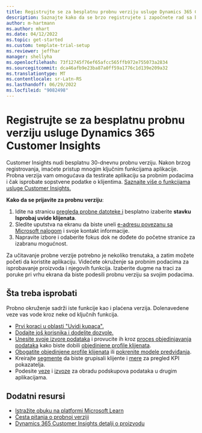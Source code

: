 ```yaml
---
title: Registrujte se za besplatnu probnu verziju usluge Dynamics 365 Customer Insights
description: Saznajte kako da se brzo registrujete i započnete rad sa besplatnom probnom verzijom usluge Customer Insights. Istražite aplikaciju i pronađite dodatne resurse za učenje.
author: m-hartmann
ms.author: mhart
ms.date: 04/12/2022
ms.topic: get-started
ms.custom: template-trial-setup
ms.reviewer: jeffhar
manager: shellyha
ms.openlocfilehash: 73f12745f76ef65afcc565ffb972e755073a2834
ms.sourcegitcommit: dca46afb9e23ba87a0ff59a1776c1d139e209a32
ms.translationtype: MT
ms.contentlocale: sr-Latn-RS
ms.lasthandoff: 06/29/2022
ms.locfileid: "9082498"
---
```

# <a name="sign-up-for-a-free-dynamics-365-customer-insights-trial"></a>Registrujte se za besplatnu probnu verziju usluge Dynamics 365 Customer Insights

Customer Insights nudi besplatnu 30-dnevnu probnu verziju. Nakon brzog registrovanja, imaćete pristup mnogim ključnim funkcijama aplikacije. Probna verzija vam omogućava da testirate aplikaciju sa probnim podacima i čak isprobate sopstvene podatke o klijentima. [Saznajte više o funkcijama usluge Customer Insights.](overview.md)

**Kako da se prijavite za probnu verziju**:

1. Idite na stranicu [pregleda probne datoteke i](https://dynamics.microsoft.com/ai/customer-insights/) besplatno izaberite **stavku Isprobaj uvide klijenata**.
1. Sledite uputstva na ekranu da biste uneli [e-adresu povezanu sa Microsoft nalogom](https://support.microsoft.com/windows/what-is-a-microsoft-account-4a7c48e9-ff5a-e9c6-5a5c-1a57d66c3bfa) i svoje kontakt informacije.
1. Napravite izbore i odaberite fokus dok ne dođete do početne stranice za izabranu mogućnost.

Za učitavanje probne verzije potrebno je nekoliko trenutaka, a zatim možete početi da koristite aplikaciju. Videćete okruženje sa probnim podacima za isprobavanje proizvoda i njegovih funkcija. Izaberite dugme na traci za poruke pri vrhu ekrana da biste podesili probnu verziju sa svojim podacima.

## <a name="what-to-try"></a>Šta treba isprobati

Probno okruženje sadrži iste funkcije kao i plaćena verzija. Dolenavedene veze vas vode kroz neke od ključnih funkcija.

- [Prvi koraci u oblasti "Uvidi kupaca".](get-started.md)
- [Dodajte još korisnika i dodelite dozvole.](permissions.md)
- [Unesite svoje izvore podataka](data-sources.md) i provucite ih kroz [proces objedinjavanja podataka](data-unification.md) kako biste dobili [objedinjene profile klijenata](customer-profiles.md).
- [Obogatite objedinjene profile klijenata](enrichment-hub.md) ili [pokrenite modele predviđanja](predictions-overview.md).
- Kreirajte [segmente](segments.md) da biste grupisali klijente i [mere](measures.md) za pregled KPI pokazatelja.
- Podesite [veze](connections.md) i [izvoze](export-destinations.md) za obradu podskupova podataka u drugim aplikacijama.

## <a name="additional-resources"></a>Dodatni resursi

- [Istražite obuku na platformi Microsoft Learn](/learn/browse/?filter-products=dynamics-dynamics-cust-insights)
- [Česta pitanja o probnoj verziji](trial-faq.md)
- [Dynamics 365 Customer Insights detalji o proizvodu](https://dynamics.microsoft.com/ai/customer-insights/)
